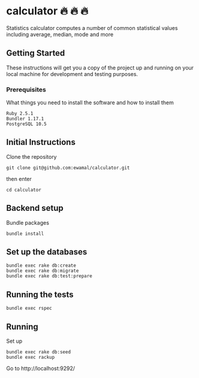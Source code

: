 # calculator :fire: :fire: :fire:
Statistics calculator computes a number of common statistical values including average, median, mode and more

## Getting Started

These instructions will get you a copy of the project up and running on your local machine for development and testing purposes.

### Prerequisites

What things you need to install the software and how to install them

```
Ruby 2.5.1
Bundler 1.17.1
PostgreSQL 10.5
```

## Initial Instructions

Clone the repository
```
git clone git@github.com:ewamal/calculator.git
```
then enter

```
cd calculator
```
## Backend setup

Bundle packages

```
bundle install
```
## Set up the databases
```
bundle exec rake db:create
bundle exec rake db:migrate
bundle exec rake db:test:prepare

```

## Running the tests

```
bundle exec rspec
```
## Running

Set up
```
bundle exec rake db:seed
bundle exec rackup
```
Go to http://localhost:9292/
